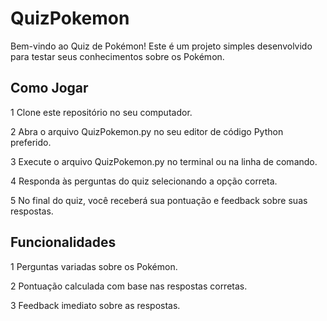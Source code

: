 # QuizPokemon

Bem-vindo ao Quiz de Pokémon! Este é um projeto simples desenvolvido para testar seus conhecimentos sobre os Pokémon.


## Como Jogar
1 Clone este repositório no seu computador.

2 Abra o arquivo QuizPokemon.py no seu editor de código Python preferido.

3 Execute o arquivo QuizPokemon.py no terminal ou na linha de comando.

4 Responda às perguntas do quiz selecionando a opção correta.

5 No final do quiz, você receberá sua pontuação e feedback sobre suas respostas.


## Funcionalidades

1 Perguntas variadas sobre os Pokémon.

2 Pontuação calculada com base nas respostas corretas.

3 Feedback imediato sobre as respostas.

